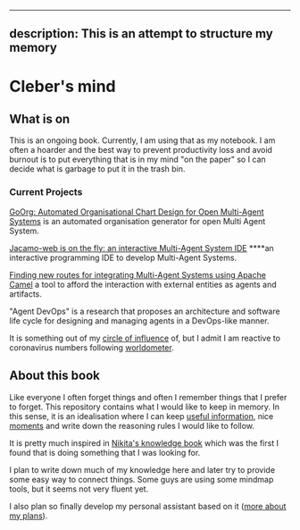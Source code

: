 
---
description: This is an attempt to structure my memory
---
# Cleber's mind

## What is on

This is an ongoing book. Currently, I am using that as my notebook. I am often a hoarder and the best way to prevent productivity loss and avoid burnout is to put everything that is in my mind "on the paper" so I can decide what is garbage to put it in the trash bin.

### Current Projects

[GoOrg: Automated Organisational Chart Design for Open Multi-Agent Systems](https://link.springer.com/chapter/10.1007/978-3-030-24299-2_28) is an automated organisation generator for open Multi Agent System.

[Jacamo-web is on the fly: an interactive Multi-Agent System IDE](http://cgi.csc.liv.ac.uk/~lad/emas2019/accepted/EMAS2019_paper_8.pdf) ****an interactive programming IDE to develop Multi-Agent Systems.

[Finding new routes for integrating Multi-Agent Systems using Apache Camel](https://arxiv.org/abs/1905.10490) a tool to afford the interaction with external entities as agents and artifacts.

"Agent DevOps" is a research that proposes an architecture and software life cycle for designing and managing agents in a DevOps-like manner.

It is something out of my [circle of influence](https://en.wikipedia.org/wiki/The_7_Habits_of_Highly_Effective_People) of, but I admit I am reactive to coronavirus numbers following [worldometer](https://www.worldometers.info/coronavirus/).

## About this book

Like everyone I often forget things and often I remember things that I prefer to forget. This repository contains what I would like to keep in memory. In this sense, it is an idealisation where I can keep [useful information](knowledge/), nice [moments](moments.md) and write down the reasoning rules I would like to follow.

It is pretty much inspired in [Nikita's knowledge book](https://github.com/nikitavoloboev/knowledge) which was the first I found that is doing something that I was looking for.

I plan to write down much of my knowledge here and later try to provide some easy way to connect things. Some guys are using some mindmap tools, but it seems not very fluent yet.

I also plan so finally develop my personal assistant based on it \([more about my plans](plans.md)\).




